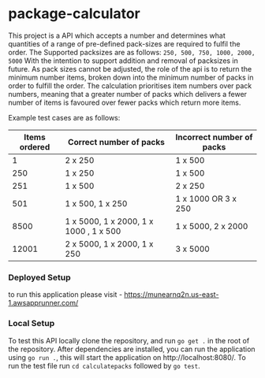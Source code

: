 # package-calculator

This project is a API which accepts a number and determines what quantities of a range of pre-defined pack-sizes are required to fulfil the order.
The Supported packsizes are as follows:
`250, 500, 750, 1000, 2000, 5000`
With the intention to support addition and removal of packsizes in future.
As pack sizes cannot be adjusted, the role of the api is to return the minimum number items, broken down into the minimum number of packs in order to fulfill the order.
The calculation prioritises item numbers over pack numbers, meaning that a greater number of packs which delivers a fewer number of items is favoured over fewer packs which return more items.

Example test cases are as follows:

| Items ordered | Correct number of packs                | Incorrect number of packs |
| ------------- | -------------------------------------- | ------------------------- |
| 1             | 2 x 250                                | 1 x 500                   |
| 250           | 1 x 250                                | 1 x 500                   |
| 251           | 1 x 500                                | 2 x 250                   |
| 501           | 1 x 500, 1 x 250                       | 1 x 1000 OR 3 x 250       |
| 8500          | 1 x 5000, 1 x 2000, 1 x 1000 , 1 x 500 | 1 x 5000, 2 x 2000        |
| 12001         | 2 x 5000, 1 x 2000, 1 x 250            | 3 x 5000                  |


### Deployed Setup

to run this application please visit - https://munearnq2n.us-east-1.awsapprunner.com/

### Local Setup

To test this API locally clone the repository, and run `go get .` in the root of the repository. After dependencies are installed, you can run the application using `go run .`, this will start the application on http://localhost:8080/. To run the test file run `cd calculatepacks` followed by `go test`.
